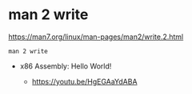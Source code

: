 # man 2 write

https://man7.org/linux/man-pages/man2/write.2.html

```
man 2 write
```

- x86 Assembly: Hello World!

  - https://youtu.be/HgEGAaYdABA

